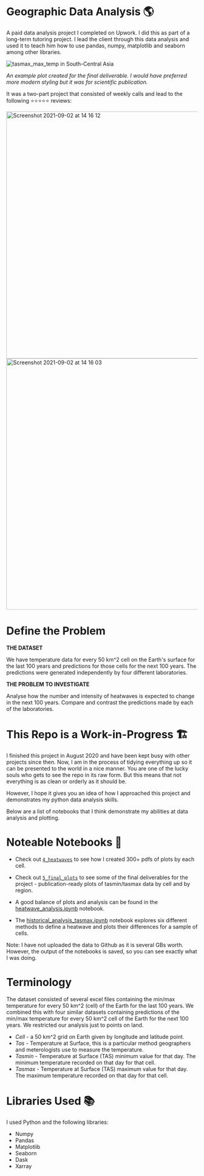 # Geographic Data Analysis 🌎

A paid data analysis project I completed on Upwork. I did this as part of a long-term tutoring project. I lead the client through this data analysis and used it to teach him how to use pandas, numpy, matplotlib and seaborn among other libraries. 

![tasmax_max_temp in South-Central Asia](https://user-images.githubusercontent.com/51246969/131851657-28af39fa-08dd-4451-a2ba-20fb84103286.png)

*An example plot created for the final deliverable. I would have preferred more modern styling but it was for scientific publication.*

It was a two-part project that consisted of weekly calls and lead to the following ⭐⭐⭐⭐⭐ reviews:

<img width="651" alt="Screenshot 2021-09-02 at 14 16 12" src="https://user-images.githubusercontent.com/51246969/131841883-3aeb5608-bcb3-477a-865b-3493eb33ef05.png">

<img width="662" alt="Screenshot 2021-09-02 at 14 16 03" src="https://user-images.githubusercontent.com/51246969/131841898-88233c62-55ef-41b3-851a-180383704d27.png">

# Define the Problem

**THE DATASET**

We have temperature data for every 50 km^2 cell on the Earth's surface for the last 100 years and predictions for those cells for the next 100 years. The predictions were generated independently by four different laboratories. 

**THE PROBLEM TO INVESTIGATE**

Analyse how the number and intensity of heatwaves is expected to change in the next 100 years. Compare and contrast the predictions made by each of the laboratories. 

# This Repo is a Work-in-Progress 🏗

I finished this project in August 2020 and have been kept busy with other projects since then. Now, I am in the process of tidying everything up so it can be presented to the world in a nice manner. You are one of the lucky souls who gets to see the repo in its raw form. But this means that not everything is as clean or orderly as it should be.

However, I hope it gives you an idea of how I approached this project and demonstrates my python data analysis skills.

Below are a list of notebooks that I think demonstrate my abilities at data analysis and plotting.

# Noteable Notebooks 📕

* Check out [`4_heatwaves`](https://github.com/theadammurphy/geographic_data_analysis/tree/main/4_heatwaves) to see how I created 300+ pdfs of plots by each cell.

* Check out [`5_final_plots`](https://github.com/theadammurphy/geographic_data_analysis/tree/main/5_final_plots) to see some of the final deliverables for the project - publication-ready plots of tasmin/tasmax data by cell and by region. 

* A good balance of plots and analysis can be found in the [heatwave_analysis.ipynb](https://github.com/theadammurphy/geographic_data_analysis/blob/main/4_heatwaves/heatwave_analysis.ipynb) notebook. 

* The [historical_analysis_tasmax.ipynb](https://github.com/theadammurphy/geographic_data_analysis/blob/main/3_historical/historical_analysis_tasmax.ipynb) notebook explores six different methods to define a heatwave and plots their differences for a sample of cells.

Note: I have not uploaded the data to Github as it is several GBs worth. However, the output of the notebooks is saved, so you can see exactly what I was doing.

# Terminology

The dataset consisted of several excel files containing the min/max temperature for every 50 km^2 (cell) of the Earth for the last 100 years. We combined this with four similar datasets containing predictions of the min/max temperature for every 50 km^2 cell of the Earth for the next 100 years. We restricted our analysis just to points on land.

* *Cell* - a 50 km^2 grid on Earth given by longitude and latitude point.
* *Tas* - Temperature at Surface, this is a particular method geographers and meterologists use to measure the temperature. 
* *Tasmin* - Temperature at Surface (TAS) minimum value for that day. The minimum temperature recorded on that day for that cell.
* *Tasmax* - Temperature at Surface (TAS) maximum value for that day. The maximum temperature recorded on that day for that cell.

# Libraries Used 📚

I used Python and the following libraries:

* Numpy
* Pandas
* Matplotlib
* Seaborn
* Dask
* Xarray
